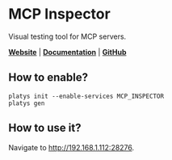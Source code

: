 # MCP Inspector

Visual testing tool for MCP servers.

**[Website](https://modelcontextprotocol.io/)** | **[Documentation](https://modelcontextprotocol.io/introduction)** | **[GitHub](https://github.com/modelcontextprotocol/inspector)**

## How to enable?

```
platys init --enable-services MCP_INSPECTOR
platys gen
```

## How to use it?

Navigate to <http://192.168.1.112:28276>.

